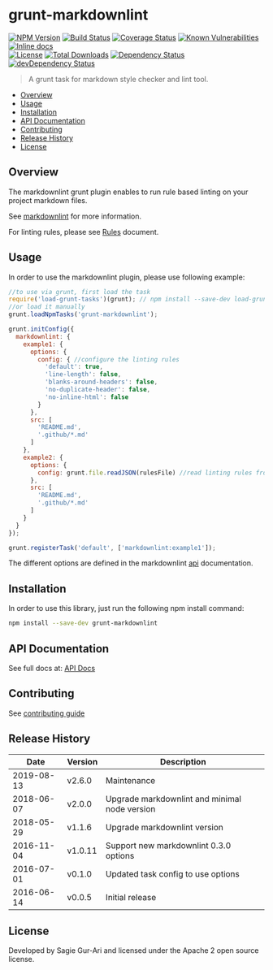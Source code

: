 # grunt-markdownlint

[![NPM Version](http://img.shields.io/npm/v/grunt-markdownlint.svg?style=flat)](https://www.npmjs.org/package/grunt-markdownlint) [![Build Status](https://travis-ci.org/sagiegurari/grunt-markdownlint.svg)](http://travis-ci.org/sagiegurari/grunt-markdownlint) [![Coverage Status](https://coveralls.io/repos/sagiegurari/grunt-markdownlint/badge.svg)](https://coveralls.io/r/sagiegurari/grunt-markdownlint) [![Known Vulnerabilities](https://snyk.io/test/github/sagiegurari/grunt-markdownlint/badge.svg)](https://snyk.io/test/github/sagiegurari/grunt-markdownlint) [![Inline docs](http://inch-ci.org/github/sagiegurari/grunt-markdownlint.svg?branch=master)](http://inch-ci.org/github/sagiegurari/grunt-markdownlint)<br>
[![License](https://img.shields.io/npm/l/grunt-markdownlint.svg?style=flat)](https://github.com/sagiegurari/grunt-markdownlint/blob/master/LICENSE) [![Total Downloads](https://img.shields.io/npm/dt/grunt-markdownlint.svg?style=flat)](https://www.npmjs.org/package/grunt-markdownlint) [![Dependency Status](https://david-dm.org/sagiegurari/grunt-markdownlint.svg)](https://david-dm.org/sagiegurari/grunt-markdownlint) [![devDependency Status](https://david-dm.org/sagiegurari/grunt-markdownlint/dev-status.svg)](https://david-dm.org/sagiegurari/grunt-markdownlint?type=dev)

> A grunt task for markdown style checker and lint tool.

* [Overview](#overview)
* [Usage](#usage)
* [Installation](#installation)
* [API Documentation](docs/api.md)
* [Contributing](.github/CONTRIBUTING.md)
* [Release History](#history)
* [License](#license)

<a name="overview"></a>
## Overview
The markdownlint grunt plugin enables to run rule based linting on your project markdown files.

See [markdownlint](https://github.com/DavidAnson/markdownlint) for more information.

For linting rules, please see [Rules](https://github.com/DavidAnson/markdownlint/blob/master/doc/Rules.md) document.

<a name="usage"></a>
## Usage
In order to use the markdownlint plugin, please use following example:

```js
//to use via grunt, first load the task
require('load-grunt-tasks')(grunt); // npm install --save-dev load-grunt-tasks
//or load it manually
grunt.loadNpmTasks('grunt-markdownlint');

grunt.initConfig({
  markdownlint: {
    example1: {
      options: {
        config: { //configure the linting rules
          'default': true,
          'line-length': false,
          'blanks-around-headers': false,
          'no-duplicate-header': false,
          'no-inline-html': false
        }
      },
      src: [
        'README.md',
        '.github/*.md'
      ]
    },
    example2: {
      options: {
        config: grunt.file.readJSON(rulesFile) //read linting rules from file
      },
      src: [
        'README.md',
        '.github/*.md'
      ]
    }
  }
});

grunt.registerTask('default', ['markdownlint:example1']);
```

The different options are defined in the markdownlint [api](https://github.com/DavidAnson/markdownlint#api) documentation.

<a name="installation"></a>
## Installation
In order to use this library, just run the following npm install command:

```sh
npm install --save-dev grunt-markdownlint
```

## API Documentation
See full docs at: [API Docs](docs/api.md)

## Contributing
See [contributing guide](.github/CONTRIBUTING.md)

<a name="history"></a>
## Release History

| Date        | Version | Description |
| ----------- | ------- | ----------- |
| 2019-08-13  | v2.6.0  | Maintenance |
| 2018-06-07  | v2.0.0  | Upgrade markdownlint and minimal node version |
| 2018-05-29  | v1.1.6  | Upgrade markdownlint version |
| 2016-11-04  | v1.0.11 | Support new markdownlint 0.3.0 options |
| 2016-07-01  | v0.1.0  | Updated task config to use options |
| 2016-06-14  | v0.0.5  | Initial release |

<a name="license"></a>
## License
Developed by Sagie Gur-Ari and licensed under the Apache 2 open source license.
